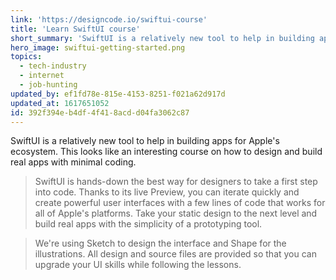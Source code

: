 ```yaml
---
link: 'https://designcode.io/swiftui-course'
title: 'Learn SwiftUI course'
short_summary: 'SwiftUI is a relatively new tool to help in building apps for Apple''s ecosystem. This looks like an interesting course on how to design and build real apps with minimal coding.'
hero_image: swiftui-getting-started.png
topics:
  - tech-industry
  - internet
  - job-hunting
updated_by: ef1fd78e-815e-4153-8251-f021a62d917d
updated_at: 1617651052
id: 392f394e-b4df-4f41-8acd-d04fa3062c87
---
```

SwiftUI is a relatively new tool to help in building apps for Apple's ecosystem. This looks like an interesting course on how to design and build real apps with minimal coding.

> SwiftUI is hands-down the best way for designers to take a first step into code. Thanks to its live Preview, you can iterate quickly and create powerful user interfaces with a few lines of code that works for all of Apple's platforms. Take your static design to the next level and build real apps with the simplicity of a prototyping tool.

> We're using Sketch to design the interface and Shape for the illustrations. All design and source files are provided so that you can upgrade your UI skills while following the lessons.